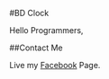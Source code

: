 #BD Clock 

Hello Programmers,

##Contact Me

Live my [Facebook](https://www.facebook.com/Tanvir-Techbd-101378374719502) Page. 